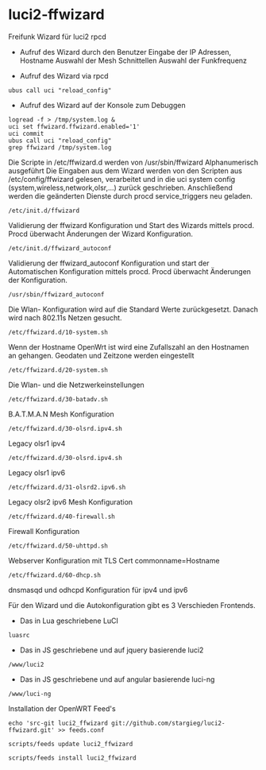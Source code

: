 # luci2-ffwizard
Freifunk Wizard für luci2 rpcd

- Aufruf des Wizard durch den Benutzer
 Eingabe der IP Adressen, Hostname
 Auswahl der Mesh Schnittellen
 Auswahl der Funkfrequenz
 
- Aufruf des Wizard  via rpcd 
```
ubus call uci "reload_config"
```

- Aufruf des Wizard auf der Konsole zum Debuggen
```
logread -f > /tmp/system.log &
uci set ffwizard.ffwizard.enabled='1'
uci commit
ubus call uci "reload_config"
grep ffwizard /tmp/system.log
```

 Die Scripte in /etc/ffwizard.d werden von /usr/sbin/ffwizard Alphanumerisch ausgeführt
 Die Eingaben aus dem Wizard werden von den Scripten aus /etc/config/ffwizard gelesen, verarbeitet
 und in die uci system config (system,wireless,network,olsr,...) zurück geschrieben.
 Anschließend werden die geänderten Dienste durch procd service_triggers neu geladen.

```
/etc/init.d/ffwizard
```
Validierung der ffwizard Konfiguration und Start des Wizards mittels procd.
Procd überwacht Änderungen der Wizard Konfiguration.

```
/etc/init.d/ffwizard_autoconf
```
Validierung der ffwizard_autoconf Konfiguration und start der Automatischen Konfiguration mittels procd.
Procd überwacht Änderungen der Konfiguration.

```
/usr/sbin/ffwizard_autoconf
```
Die Wlan- Konfiguration wird auf die Standard Werte zurückgesetzt. Danach wird nach 802.11s Netzen gesucht.

```
/etc/ffwizard.d/10-system.sh
```
Wenn der Hostname OpenWrt ist wird eine Zufallszahl an den Hostnamen an gehangen.
Geodaten und Zeitzone werden eingestellt

```
/etc/ffwizard.d/20-system.sh
```
Die Wlan- und die Netzwerkeinstellungen

```
/etc/ffwizard.d/30-batadv.sh
```
B.A.T.M.A.N Mesh Konfiguration

```
/etc/ffwizard.d/30-olsrd.ipv4.sh
```
Legacy olsr1 ipv4

```
/etc/ffwizard.d/30-olsrd.ipv4.sh
```
Legacy olsr1 ipv6

```
/etc/ffwizard.d/31-olsrd2.ipv6.sh
```
Legacy olsr2 ipv6 Mesh Konfiguration

```
/etc/ffwizard.d/40-firewall.sh
```
Firewall Konfiguration

```
/etc/ffwizard.d/50-uhttpd.sh
```
Webserver Konfiguration mit TLS Cert commonname=Hostname

```
/etc/ffwizard.d/60-dhcp.sh
```
dnsmasqd und odhcpd Konfiguration für ipv4 und ipv6


Für den Wizard und die Autokonfiguration gibt es 3 Verschieden Frontends.

- Das in Lua geschriebene LuCI
```
luasrc
```

- Das in JS geschriebene und auf jquery basierende luci2
```
/www/luci2
```

- Das in JS geschriebene und auf angular basierende luci-ng
```
/www/luci-ng
```

Installation der OpenWRT Feed's
```
echo 'src-git luci2_ffwizard git://github.com/stargieg/luci2-ffwizard.git' >> feeds.conf
```
```
scripts/feeds update luci2_ffwizard
```
```
scripts/feeds install luci2_ffwizard
```

